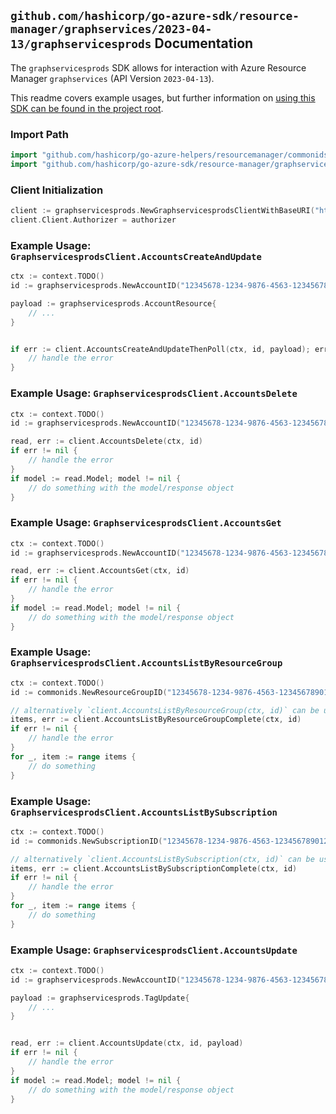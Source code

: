
## `github.com/hashicorp/go-azure-sdk/resource-manager/graphservices/2023-04-13/graphservicesprods` Documentation

The `graphservicesprods` SDK allows for interaction with Azure Resource Manager `graphservices` (API Version `2023-04-13`).

This readme covers example usages, but further information on [using this SDK can be found in the project root](https://github.com/hashicorp/go-azure-sdk/tree/main/docs).

### Import Path

```go
import "github.com/hashicorp/go-azure-helpers/resourcemanager/commonids"
import "github.com/hashicorp/go-azure-sdk/resource-manager/graphservices/2023-04-13/graphservicesprods"
```


### Client Initialization

```go
client := graphservicesprods.NewGraphservicesprodsClientWithBaseURI("https://management.azure.com")
client.Client.Authorizer = authorizer
```


### Example Usage: `GraphservicesprodsClient.AccountsCreateAndUpdate`

```go
ctx := context.TODO()
id := graphservicesprods.NewAccountID("12345678-1234-9876-4563-123456789012", "example-resource-group", "resourceName")

payload := graphservicesprods.AccountResource{
	// ...
}


if err := client.AccountsCreateAndUpdateThenPoll(ctx, id, payload); err != nil {
	// handle the error
}
```


### Example Usage: `GraphservicesprodsClient.AccountsDelete`

```go
ctx := context.TODO()
id := graphservicesprods.NewAccountID("12345678-1234-9876-4563-123456789012", "example-resource-group", "resourceName")

read, err := client.AccountsDelete(ctx, id)
if err != nil {
	// handle the error
}
if model := read.Model; model != nil {
	// do something with the model/response object
}
```


### Example Usage: `GraphservicesprodsClient.AccountsGet`

```go
ctx := context.TODO()
id := graphservicesprods.NewAccountID("12345678-1234-9876-4563-123456789012", "example-resource-group", "resourceName")

read, err := client.AccountsGet(ctx, id)
if err != nil {
	// handle the error
}
if model := read.Model; model != nil {
	// do something with the model/response object
}
```


### Example Usage: `GraphservicesprodsClient.AccountsListByResourceGroup`

```go
ctx := context.TODO()
id := commonids.NewResourceGroupID("12345678-1234-9876-4563-123456789012", "example-resource-group")

// alternatively `client.AccountsListByResourceGroup(ctx, id)` can be used to do batched pagination
items, err := client.AccountsListByResourceGroupComplete(ctx, id)
if err != nil {
	// handle the error
}
for _, item := range items {
	// do something
}
```


### Example Usage: `GraphservicesprodsClient.AccountsListBySubscription`

```go
ctx := context.TODO()
id := commonids.NewSubscriptionID("12345678-1234-9876-4563-123456789012")

// alternatively `client.AccountsListBySubscription(ctx, id)` can be used to do batched pagination
items, err := client.AccountsListBySubscriptionComplete(ctx, id)
if err != nil {
	// handle the error
}
for _, item := range items {
	// do something
}
```


### Example Usage: `GraphservicesprodsClient.AccountsUpdate`

```go
ctx := context.TODO()
id := graphservicesprods.NewAccountID("12345678-1234-9876-4563-123456789012", "example-resource-group", "resourceName")

payload := graphservicesprods.TagUpdate{
	// ...
}


read, err := client.AccountsUpdate(ctx, id, payload)
if err != nil {
	// handle the error
}
if model := read.Model; model != nil {
	// do something with the model/response object
}
```
